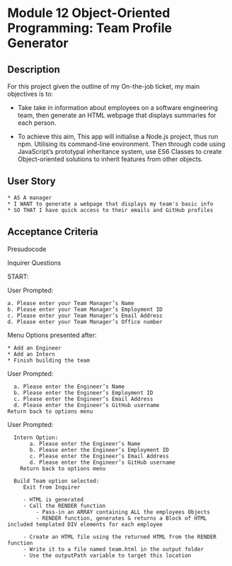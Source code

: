 # Module 12 Object-Oriented Programming: Team Profile Generator

## Description

For this project given the outline of my On-the-job ticket, my main objectives is to:

* Take take in information about employees on a software engineering team, then generate an HTML webpage that displays summaries for each person.

* To achieve this aim, This app will initialise a Node.js project, thus run npm. Utilising its command-line environment. Then 
through code using JavaScript’s prototypal inheritance system, use ES6 Classes to create Object-oriented solutions to inherit 
features from other objects. 

## User Story

    * AS A manager
    * I WANT to generate a webpage that displays my team's basic info
    * SO THAT I have quick access to their emails and GitHub profiles

## Acceptance Criteria

Presudocode

Inquirer Questions 

START: 

User Prompted:

    a. Please enter your Team Manager’s Name
    b. Please enter your Team Manager’s Employment ID
    c. Please enter your Team Manager’s Email Address 
    d. Please enter your Team Manager’s Office number
    
 Menu Options presented after:
 
    * Add an Engineer 
    * Add an Intern
    * Finish building the team 
    
 User Prompted:
 
      a. Please enter the Engineer’s Name
      b. Please enter the Engineer’s Employment ID
      c. Please enter the Engineer’s Email Address 
      d. Please enter the Engineer’s GitHub username
    Return back to options menu
    
 
  User Prompted:
  
      Intern Option:
           a. Please enter the Engineer’s Name
           b. Please enter the Engineer’s Employment ID
           c. Please enter the Engineer’s Email Address 
           d. Please enter the Engineer’s GitHub username
        Return back to options menu
 
      Build Team option selected:
         Exit from Inquirer 
   
         - HTML is generated 
         - Call the RENDER function 
             - Pass-in an ARRAY containing ALL the employees Objects
             - RENDER function, generates & returns a Block of HTML included templated DIV elements for each employee
         
         - Create an HTML file using the returned HTML from the RENDER function
         - Write it to a file named team.html in the output folder 
         - Use the outputPath variable to target this location

  
  
  
  


